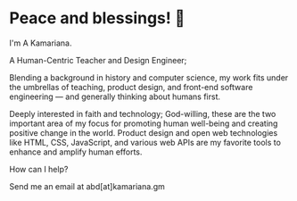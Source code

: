 # Peace and blessings! 👋

I'm A Kamariana.

A Human-Centric Teacher and Design Engineer;

Blending a background in history and computer science, my work fits under the umbrellas of teaching, product design, and front-end software engineering — and generally thinking about humans first.

Deeply interested in faith and technology; God-willing, these are the two important area of my focus for promoting human well-being and creating positive change in the world. Product design and open web technologies like HTML, CSS, JavaScript, and various web APIs are my favorite tools to enhance and amplify human efforts.

How can I help?

Send me an email at abd[at]kamariana.gm

